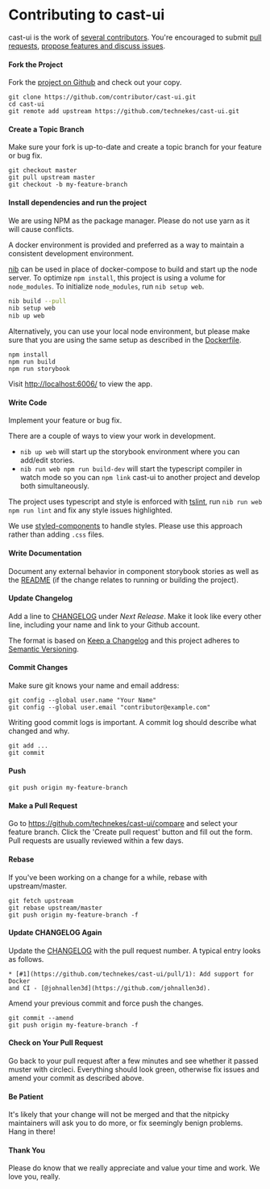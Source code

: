 # Contributing to cast-ui

cast-ui is the work of
[several contributors](https://github.com/technekes/cast-ui/graphs/contributors).
You're encouraged to submit
[pull requests](https://github.com/technekes/cast-ui/pulls),
[propose features and discuss issues](https://github.com/technekes/cast-ui/issues).

#### Fork the Project

Fork the [project on Github](https://github.com/technekes/cast-ui) and check
out your copy.

```
git clone https://github.com/contributor/cast-ui.git
cd cast-ui
git remote add upstream https://github.com/technekes/cast-ui.git
```

#### Create a Topic Branch

Make sure your fork is up-to-date and create a topic branch for your feature or
bug fix.

```
git checkout master
git pull upstream master
git checkout -b my-feature-branch
```

#### Install dependencies and run the project

We are using NPM as the package manager. Please do not use yarn as it will
cause conflicts.

A docker environment is provided and preferred as a way to maintain
a consistent development environment.

[nib](https://github.com/technekes/nib) can be used in place of docker-compose
to build and start up the node server. To optimize `npm install`,
this project is using a volume for `node_modules`. To initialize `node_modules`,
run `nib setup web`.

```sh
nib build --pull
nib setup web
nib up web
```

Alternatively, you can use your local node environment, but please make sure
that you are using the same setup as described in the
[Dockerfile](https://github.com/technekes/cast-ui/blob/master/Dockerfile).

```
npm install
npm run build
npm run storybook
```

Visit [http://localhost:6006/](http://localhost:6006/) to view the app.

#### Write Code

Implement your feature or bug fix.

There are a couple of ways to view your work in development.

- `nib up web` will start up the storybook environment where you can add/edit stories.
- `nib run web npm run build-dev` will start the typescript compiler in watch
  mode so you can `npm link` cast-ui to another project and develop both simultaneously.

The project uses typescript and style is enforced with
[tslint](https://palantir.github.io/tslint/), run `nib run web npm run lint`
and fix any style issues highlighted.

We use [styled-components](https://www.styled-components.com/) to handle styles.
Please use this approach rather than adding `.css` files.

#### Write Documentation

Document any external behavior in component storybook stories as well as the
[README](README.md) (if the change relates to running or building the project).

#### Update Changelog

Add a line to [CHANGELOG](CHANGELOG.md) under _Next Release_. Make it look
like every other line, including your name and link to your Github account.

The format is based on [Keep a Changelog](http://keepachangelog.com/en/1.0.0/)
and this project adheres to [Semantic Versioning](http://semver.org/spec/v2.0.0.html).

#### Commit Changes

Make sure git knows your name and email address:

```
git config --global user.name "Your Name"
git config --global user.email "contributor@example.com"
```

Writing good commit logs is important. A commit log should describe what
changed and why.

```
git add ...
git commit
```

#### Push

```
git push origin my-feature-branch
```

#### Make a Pull Request

Go to https://github.com/technekes/cast-ui/compare and select your feature
branch. Click the 'Create pull request' button and fill out the form. Pull
requests are usually reviewed within a few days.

#### Rebase

If you've been working on a change for a while, rebase with upstream/master.

```
git fetch upstream
git rebase upstream/master
git push origin my-feature-branch -f
```

#### Update CHANGELOG Again

Update the [CHANGELOG](CHANGELOG.md) with the pull request number. A typical
entry looks as follows.

```
* [#1](https://github.com/technekes/cast-ui/pull/1): Add support for Docker
and CI - [@johnallen3d](https://github.com/johnallen3d).
```

Amend your previous commit and force push the changes.

```
git commit --amend
git push origin my-feature-branch -f
```

#### Check on Your Pull Request

Go back to your pull request after a few minutes and see whether it passed
muster with circleci. Everything should look green, otherwise fix issues
and amend your commit as described above.

#### Be Patient

It's likely that your change will not be merged and that the nitpicky
maintainers will ask you to do more, or fix seemingly benign problems. Hang
in there!

#### Thank You

Please do know that we really appreciate and value your time and work. We love
you, really.
